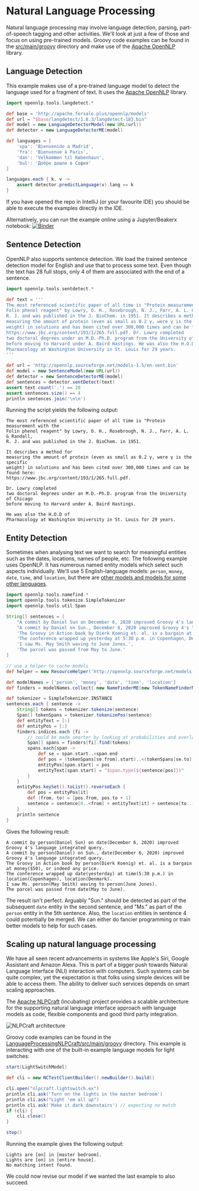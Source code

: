 <!--
SPDX-License-Identifier: Apache-2.0

Licensed under the Apache License, Version 2.0 (the "License");
you may not use this file except in compliance with the License.
You may obtain a copy of the License at

    https://www.apache.org/licenses/LICENSE-2.0

Unless required by applicable law or agreed to in writing, software
distributed under the License is distributed on an "AS IS" BASIS,
WITHOUT WARRANTIES OR CONDITIONS OF ANY KIND, either express or implied.
See the License for the specific language governing permissions and
limitations under the License.
-->

# Natural Language Processing

Natural language processing may involve language detection, parsing, part-of-speech tagging and other activities.
We'll look at just a few of those and focus on using pre-trained models.
Groovy code examples can be found in the [src/main/groovy](src/main/groovy) directory
and make use of the [Apache OpenNLP](https://opennlp.apache.org/) library.

## Language Detection

This example makes use of a pre-trained language model to detect the language used for a fragment of text.
It uses the [Apache OpenNLP](https://opennlp.apache.org/) library.

```groovy
import opennlp.tools.langdetect.*

def base = 'http://apache.forsale.plus/opennlp/models'
def url = "$base/langdetect/1.8.3/langdetect-183.bin"
def model = new LanguageDetectorModel(new URL(url))
def detector = new LanguageDetectorME(model)

def languages = [
    'spa': 'Bienvenido a Madrid',
    'fra': 'Bienvenue à Paris',
    'dan': 'Velkommen til København',
    'bul': 'Добре дошли в София'
]

languages.each { k, v ->
    assert detector.predictLanguage(v).lang == k
}
```
If you have opened the repo in IntelliJ (or your favourite IDE) you should be able to execute the examples directly in the IDE.

Alternatively, you can run the example online using a Jupyter/Beakerx notebook:
[![Binder](https://mybinder.org/badge_logo.svg)](https://mybinder.org/v2/gh/paulk-asert/groovy-data-science/master?filepath=subprojects%2FLanguageProcessing%2Fsrc%2Fmain%2Fnotebook%2FLanguageProcessing.ipynb)

## Sentence Detection

OpenNLP also supports sentence detection. We load the trained sentence detection model
for English and use that to process some text. Even though the text has 28 full stops,
only 4 of them are associated with the end of a sentence.

```groovy
import opennlp.tools.sentdetect.*

def text = '''
The most referenced scientific paper of all time is "Protein measurement with the
Folin phenol reagent" by Lowry, O. H., Rosebrough, N. J., Farr, A. L. & Randall,
R. J. and was published in the J. BioChem. in 1951. It describes a method for
measuring the amount of protein (even as small as 0.2 γ, were γ is the specific
weight) in solutions and has been cited over 300,000 times and can be found here:
https://www.jbc.org/content/193/1/265.full.pdf. Dr. Lowry completed
two doctoral degrees under an M.D.-Ph.D. program from the University of Chicago
before moving to Harvard under A. Baird Hastings. He was also the H.O.D of
Pharmacology at Washington University in St. Louis for 29 years.
'''

def url = 'http://opennlp.sourceforge.net/models-1.5/en-sent.bin'
def model = new SentenceModel(new URL(url))
def detector = new SentenceDetectorME(model)
def sentences = detector.sentDetect(text)
assert text.count('.') == 28
assert sentences.size() == 4
println sentences.join('\n\n')
```

Running the script yields the following output:
```asciidoc
The most referenced scientific paper of all time is "Protein measurement with the
Folin phenol reagent" by Lowry, O. H., Rosebrough, N. J., Farr, A. L. & Randall,
R. J. and was published in the J. BioChem. in 1951.

It describes a method for
measuring the amount of protein (even as small as 0.2 γ, were γ is the specific
weight) in solutions and has been cited over 300,000 times and can be found here:
https://www.jbc.org/content/193/1/265.full.pdf.

Dr. Lowry completed
two doctoral degrees under an M.D.-Ph.D. program from the University of Chicago
before moving to Harvard under A. Baird Hastings.

He was also the H.O.D of
Pharmacology at Washington University in St. Louis for 29 years.
```

## Entity Detection

Sometimes when analysing text we want to search for meaningful entities
such as the dates, locations, names of people, etc.
The following example uses OpenNLP. It has numerous named entity models
which select such aspects individually. We'll use 5 English-language models:
`person`, `money`, `date`, `time`, and `location`,
but there are [other models and models for some other languages](http://opennlp.sourceforge.net/models-1.5/).

```groovy
import opennlp.tools.namefind.*
import opennlp.tools.tokenize.SimpleTokenizer
import opennlp.tools.util.Span

String[] sentences = [
    "A commit by Daniel Sun on December 6, 2020 improved Groovy 4's language integrated query.",
    "A commit by Daniel on Sun., December 6, 2020 improved Groovy 4's language integrated query.",
    'The Groovy in Action book by Dierk Koenig et. al. is a bargain at $50, or indeed any price.',
    'The conference wrapped up yesterday at 5:30 p.m. in Copenhagen, Denmark.',
    'I saw Ms. May Smith waving to June Jones.',
    'The parcel was passed from May to June.'
]

// use a helper to cache models
def helper = new ResourceHelper('http://opennlp.sourceforge.net/models-1.5')

def modelNames = ['person', 'money', 'date', 'time', 'location']
def finders = modelNames.collect{ new NameFinderME(new TokenNameFinderModel(helper.load("en-ner-$it"))) }

def tokenizer = SimpleTokenizer.INSTANCE
sentences.each { sentence ->
    String[] tokens = tokenizer.tokenize(sentence)
    Span[] tokenSpans = tokenizer.tokenizePos(sentence)
    def entityText = [:]
    def entityPos = [:]
    finders.indices.each {fi ->
        // could be made smarter by looking at probabilities and overlapping spans
        Span[] spans = finders[fi].find(tokens)
        spans.each{span ->
            def se = span.start..<span.end
            def pos = (tokenSpans[se.from].start)..<(tokenSpans[se.to].end)
            entityPos[span.start] = pos
            entityText[span.start] = "$span.type(${sentence[pos]})"
        }
    }
    entityPos.keySet().toList().reverseEach {
        def pos = entityPos[it]
        def (from, to) = [pos.from, pos.to + 1]
        sentence = sentence[0..<from] + entityText[it] + sentence[to..-1]
    }
    println sentence
}
```

Gives the following result:

```asciidoc
A commit by person(Daniel Sun) on date(December 6, 2020) improved Groovy 4's language integrated query.
A commit by person(Daniel) on Sun., date(December 6, 2020) improved Groovy 4's language integrated query.
The Groovy in Action book by person(Dierk Koenig) et. al. is a bargain at money($50), or indeed any price.
The conference wrapped up date(yesterday) at time(5:30 p.m.) in location(Copenhagen), location(Denmark).
I saw Ms. person(May Smith) waving to person(June Jones).
The parcel was passed from date(May to June).
```

The result isn't perfect.
Arguably "Sun." should be detected as part of the subsequent `date` entity in the second sentence,
and "Ms." as part of the `person` entity in the 5th sentence.
Also, the `location` entities in sentence 4 could potentially be merged.
We can either do fancier programming or train better models to help for such cases.

## Scaling up natural language processing

We have all seen recent advancements in systems like Apple's Siri,
Google Assistant and Amazon Alexa. This is part of a bigger push towards
Natural Language Interface (NLI) interaction with computers.
Such systems can be quite complex, yet the expectation is that
folks using simple devices will be able to access them.
The ability to deliver such services depends on smart scaling approaches.

The [Apache NLPCraft](https://nlpcraft.apache.org/) (incubating) project
provides a scalable architecture for the supporting natural language interface
approach with language models as code, flexible components and good
third party integration.

![NLPCraft architecture](https://nlpcraft.apache.org/images/homepage-fig1.1.png)

Groovy code examples can be found in the [LanguageProcessingNLPCraft/src/main/groovy](../../subprojects/LanguageProcessingNLPCraft/src/main/groovy) directory.
This example is interacting with one of the built-in example language models
for light switches:

```groovy
start(LightSwitchModel)

def cli = new NCTestClientBuilder().newBuilder().build()

cli.open("nlpcraft.lightswitch.ex")
println cli.ask('Turn on the lights in the master bedroom')
println cli.ask("Light 'em all up")
println cli.ask('Make it dark downstairs') // expecting no match
if (cli) {
    cli.close()
}

stop()
```

Running the example gives the following output:
```asciidoc
Lights are [on] in [master bedroom].
Lights are [on] in [entire house].
No matching intent found.
```

We could now revise our model if we wanted the last example to also succeed.
